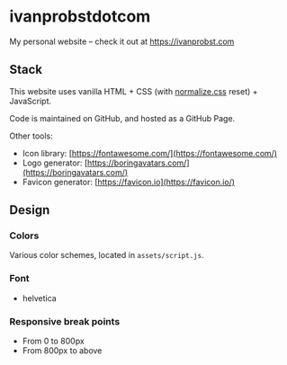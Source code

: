 # ivanprobstdotcom

My personal website – check it out at https://ivanprobst.com

## Stack

This website uses vanilla HTML + CSS (with [normalize.css](https://necolas.github.io/normalize.css/) reset) + JavaScript.

Code is maintained on GitHub, and hosted as a GitHub Page.

Other tools:

- Icon library: [https://fontawesome.com/](https://fontawesome.com/)
- Logo generator: [https://boringavatars.com/](https://boringavatars.com/)
- Favicon generator: [https://favicon.io](https://favicon.io/)

## Design

### Colors

Various color schemes, located in `assets/script.js`.

### Font

- helvetica

### Responsive break points

- From 0 to 800px
- From 800px to above
